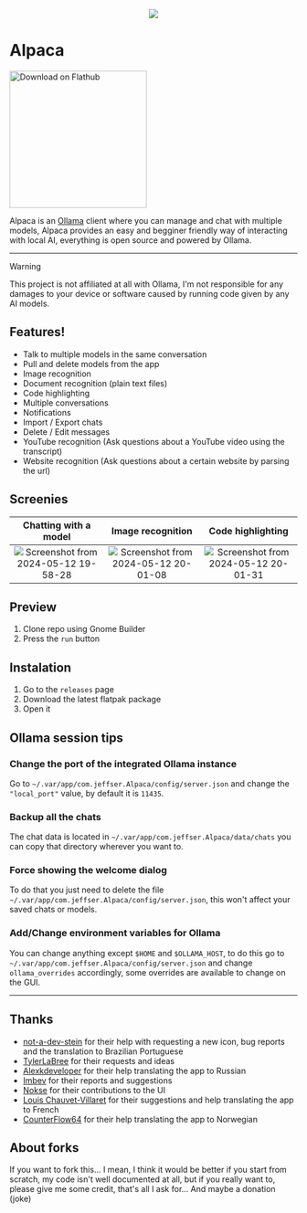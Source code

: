 <p align="center"><img src="https://jeffser.com/images/alpaca/logo.svg"></p>

# Alpaca

<a href='https://flathub.org/apps/com.jeffser.Alpaca'><img width='240' alt='Download on Flathub' src='https://flathub.org/api/badge?locale=en'/></a>

Alpaca is an [Ollama](https://github.com/ollama/ollama) client where you can manage and chat with multiple models, Alpaca provides an easy and begginer friendly way of interacting with local AI, everything is open source and powered by Ollama.

---

> [!WARNING]
> This project is not affiliated at all with Ollama, I'm not responsible for any damages to your device or software caused by running code given by any AI models.

## Features!
- Talk to multiple models in the same conversation
- Pull and delete models from the app
- Image recognition
- Document recognition (plain text files)
- Code highlighting
- Multiple conversations
- Notifications
- Import / Export chats
- Delete / Edit messages
- YouTube recognition (Ask questions about a YouTube video using the transcript)
- Website recognition (Ask questions about a certain website by parsing the url)

## Screenies
Chatting with a model | Image recognition |  Code highlighting
:--------------------:|:-----------------:|:----------------------:
![Screenshot from 2024-05-12 19-58-28](https://jeffser.com/images/alpaca/screenie1.png)  |  ![Screenshot from 2024-05-12 20-01-08](https://jeffser.com/images/alpaca/screenie2.png)  |  ![Screenshot from 2024-05-12 20-01-31](https://jeffser.com/images/alpaca/screenie3.png)

## Preview
1. Clone repo using Gnome Builder
2. Press the `run` button

## Instalation
1. Go to the `releases` page
2. Download the latest flatpak package
3. Open it

## Ollama session tips

### Change the port of the integrated Ollama instance
Go to `~/.var/app/com.jeffser.Alpaca/config/server.json` and change the `"local_port"` value, by default it is `11435`.

### Backup all the chats
The chat data is located in `~/.var/app/com.jeffser.Alpaca/data/chats` you can copy that directory wherever you want to.

### Force showing the welcome dialog
To do that you just need to delete the file `~/.var/app/com.jeffser.Alpaca/config/server.json`, this won't affect your saved chats or models.

### Add/Change environment variables for Ollama
You can change anything except `$HOME` and `$OLLAMA_HOST`, to do this go to `~/.var/app/com.jeffser.Alpaca/config/server.json` and change `ollama_overrides` accordingly, some overrides are available to change on the GUI.

---

## Thanks
- [not-a-dev-stein](https://github.com/not-a-dev-stein) for their help with requesting a new icon, bug reports and the translation to Brazilian Portuguese
- [TylerLaBree](https://github.com/TylerLaBree) for their requests and ideas
- [Alexkdeveloper](https://github.com/alexkdeveloper) for their help translating the app to Russian
- [Imbev](https://github.com/imbev) for their reports and suggestions
- [Nokse](https://github.com/Nokse22) for their contributions to the UI
- [Louis Chauvet-Villaret](https://github.com/loulou64490) for their suggestions and help translating the app to French
- [CounterFlow64](https://github.com/CounterFlow64) for their help translating the app to Norwegian

## About forks
If you want to fork this... I mean, I think it would be better if you start from scratch, my code isn't well documented at all, but if you really want to, please give me some credit, that's all I ask for... And maybe a donation (joke)
